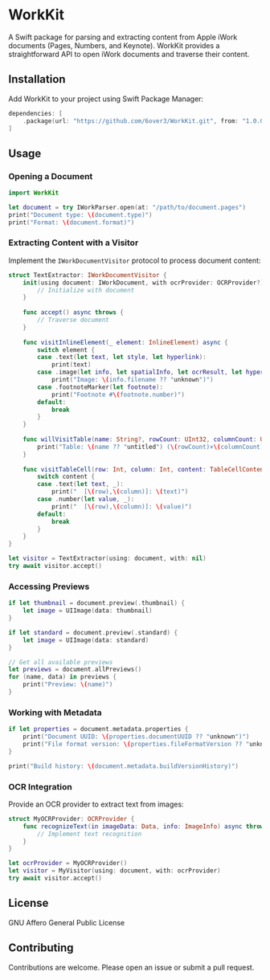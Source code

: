 # WorkKit

A Swift package for parsing and extracting content from Apple iWork documents (Pages, Numbers, and Keynote). WorkKit provides a straightforward API to open iWork documents and traverse their content.

## Installation

Add WorkKit to your project using Swift Package Manager:

```swift
dependencies: [
    .package(url: "https://github.com/6over3/WorkKit.git", from: "1.0.0")
]
```

## Usage

### Opening a Document

```swift
import WorkKit

let document = try IWorkParser.open(at: "/path/to/document.pages")
print("Document type: \(document.type)")
print("Format: \(document.format)")
```

### Extracting Content with a Visitor

Implement the `IWorkDocumentVisitor` protocol to process document content:

```swift
struct TextExtractor: IWorkDocumentVisitor {
    init(using document: IWorkDocument, with ocrProvider: OCRProvider?) {
        // Initialize with document
    }
    
    func accept() async throws {
        // Traverse document
    }
    
    func visitInlineElement(_ element: InlineElement) async {
        switch element {
        case .text(let text, let style, let hyperlink):
            print(text)
        case .image(let info, let spatialInfo, let ocrResult, let hyperlink):
            print("Image: \(info.filename ?? "unknown")")
        case .footnoteMarker(let footnote):
            print("Footnote #\(footnote.number)")
        default:
            break
        }
    }
    
    func willVisitTable(name: String?, rowCount: UInt32, columnCount: UInt32, spatialInfo: SpatialInfo) async {
        print("Table: \(name ?? "untitled") (\(rowCount)×\(columnCount))")
    }
    
    func visitTableCell(row: Int, column: Int, content: TableCellContent) async {
        switch content {
        case .text(let text, _):
            print("  [\(row),\(column)]: \(text)")
        case .number(let value, _):
            print("  [\(row),\(column)]: \(value)")
        default:
            break
        }
    }
}

let visitor = TextExtractor(using: document, with: nil)
try await visitor.accept()
```

### Accessing Previews

```swift
if let thumbnail = document.preview(.thumbnail) {
    let image = UIImage(data: thumbnail)
}

if let standard = document.preview(.standard) {
    let image = UIImage(data: standard)
}

// Get all available previews
let previews = document.allPreviews()
for (name, data) in previews {
    print("Preview: \(name)")
}
```

### Working with Metadata

```swift
if let properties = document.metadata.properties {
    print("Document UUID: \(properties.documentUUID ?? "unknown")")
    print("File format version: \(properties.fileFormatVersion ?? "unknown")")
}

print("Build history: \(document.metadata.buildVersionHistory)")
```

### OCR Integration

Provide an OCR provider to extract text from images:

```swift
struct MyOCRProvider: OCRProvider {
    func recognizeText(in imageData: Data, info: ImageInfo) async throws -> OCRResult {
        // Implement text recognition
    }
}

let ocrProvider = MyOCRProvider()
let visitor = MyVisitor(using: document, with: ocrProvider)
try await visitor.accept()
```

## License

GNU Affero General Public License 

## Contributing

Contributions are welcome. Please open an issue or submit a pull request.